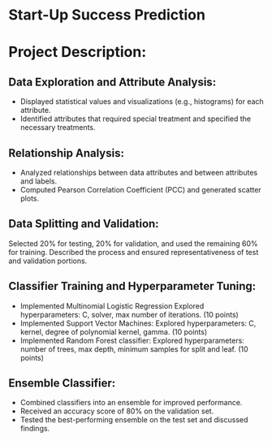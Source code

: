 # Start-Up Success Prediction

# Project Description:

## Data Exploration and Attribute Analysis:

- Displayed statistical values and visualizations (e.g., histograms) for each attribute.
- Identified attributes that required special treatment and specified the necessary treatments. 

## Relationship Analysis:

- Analyzed relationships between data attributes and between attributes and labels.
- Computed Pearson Correlation Coefficient (PCC) and generated scatter plots. 

## Data Splitting and Validation:

Selected 20% for testing, 20% for validation, and used the remaining 60% for training.
Described the process and ensured representativeness of test and validation portions. 

## Classifier Training and Hyperparameter Tuning:

- Implemented Multinomial Logistic Regression Explored hyperparameters: C, solver, max number of iterations. (10 points)
- Implemented Support Vector Machines: Explored hyperparameters: C, kernel, degree of polynomial kernel, gamma. (10 points)
- Implemented Random Forest classifier: Explored hyperparameters: number of trees, max depth, minimum samples for split and leaf. (10 points)

## Ensemble Classifier:

- Combined classifiers into an ensemble for improved performance.
- Received an accuracy score of 80%  on the validation set.
- Tested the best-performing ensemble on the test set and discussed findings. 

